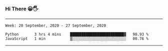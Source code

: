 ### Hi There 😀🖐
---
<!--START_SECTION:waka-->
```text
Week: 20 September, 2020 - 27 September, 2020

Python       3 hrs 4 mins    ████████████████████████▓   98.93 % 
JavaScript   1 min           ▒░░░░░░░░░░░░░░░░░░░░░░░░   00.76 % 
```
<!--END_SECTION:waka-->

---
